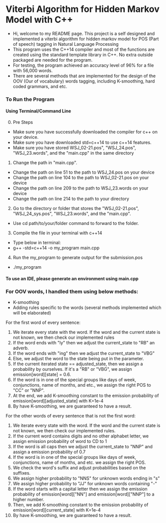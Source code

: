 # Viterbi Algorithm for Hidden Markov Model with C++
- Hi, welcome to my README page. This project is a self designed and implemented a viterbi algorithm for hidden markov model for POS (Part of speech) tagging in Natural Language Processing
- This program uses the C++14 compiler and most of the functions are created using the standard template library in C++. No extra outside packaged are needed for the program.
- For testing, the program achieved an accuracy level of 96% for a file with 56,000 words.
- There are several methods that are implemented for the design of the OOV (Our of vocabulary) words tagging, including K-smoothing, hard coded grammars, and etc.

### To Run the Program

#### Using Terminal/Command Line
0. Pre Steps
- Make sure you have successfully downloaded the compiler for c++ on your device. 
- Make sure you have downloaded std=c++14 to use c++14 features.
- Make sure you have stored WSJ_02-21.pos", "WSJ_24.pos", "WSJ_23.words", and the "main.cpp" in the same directory 

1. Change the path in "main.cpp".
- Change the path on line 51 to the path to WSJ_24.pos on your device
- Change the path on line 104 to the path to WSJ_02-21.pos on your device
- Change the path on line 209 to the path to WSJ_23.words on your device
- Change the path on line 214 to the path to your directory

2. Go to the directory or folder that stores the "WSJ_02-21.pos", "WSJ_24_sys.pos", "WSJ_23.words", and the "main.cpp".
- Use cd path/to/your/folder command to forward to the folder.

3. Compile the file in your terminal with c++14
- Type below in terminal: 
- g++ -std=c++14 -o my_program main.cpp

4. Run the my_program to generate output for the submission.pos
- ./my_program

#### To use an IDE, please generate an environment using main.cpp

### For OOV words, I handled them using below methods:
- K-smoothing
- Adding rules specific to the words (several methods implemented which will be elaborated)

For the first word of every sentence:
1. We iterate every state with the word. If the word and the current state is not known, we then check our implemented rules
2. If the word ends with "ly" then we adjust the current_state to "RB" an adverb.
3. If the word ends with "ing" then we adjust the current_state to "VBG"
4. Else, we adjust the word to the state being put in the parameter.
5. If the current iterated state == adjusted_state, then we assign a probability by ourselves. If it's a "RB" or "VBG", we assign emission[word][state] = 0.6. 
6. If the word is in one of the special groups like days of week, conjunctions, name of months, and etc., we assign the right POS to "CC" or "NNP".
7. At the end, we add K-smoothing constant to the emission probability of emission[word][adjusted_state] with K=1e-4
8. By have K-smoothing, we are guaranteed to have a result.

For the other words of every sentence that is not the first word:
1. We iterate every state with the word. If the word and the current state is not known, we then check our implemented rules.
2. If the current word contains digits and no other alphabet letter, we assign emission probability of word to CD to 1
3. If the word is all caps then we adjust the current_state to "NNP" and assign a emission probability of 0.7
4. If the word is in one of the special groups like days of week, conjunctions, name of months, and etc. we assign the right POS.
5. We check the word's suffix and adjust probabilities based on the suffixes. 
6. We assign higher probability to "NNS" for unknown words ending in "s"
7. We assign higher probability to "JJ" for unknown words containing "-" 
8. If the word starts with a capital letter then we assign the emission probability of emission[word]["NN"] and emission[word]["NNP"] to a higher number.
9. Then, we add K-smoothing constant to the emission probability of emission[word][current_state] with K=1e-4
10. By have K-smoothing, we are guaranteed to have a result.
